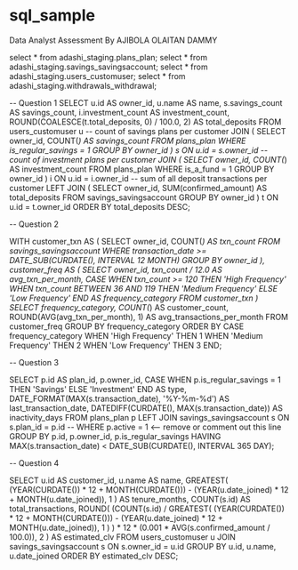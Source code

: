 # sql_sample
Data Analyst Assessment By AJIBOLA OLAITAN DAMMY 

select * from adashi_staging.plans_plan;
select * from adashi_staging.savings_savingsaccount;
select * from adashi_staging.users_customuser;
select * from adashi_staging.withdrawals_withdrawal;

-- Question 1 
SELECT
  u.id                     AS owner_id,
  u.name                   AS name,
  s.savings_count          AS savings_count,
  i.investment_count       AS investment_count,
  ROUND(COALESCE(t.total_deposits, 0) / 100.0, 2) AS total_deposits
FROM users_customuser u
  -- count of savings plans per customer
  JOIN (
    SELECT owner_id, COUNT(*) AS savings_count
    FROM plans_plan
    WHERE is_regular_savings = 1
    GROUP BY owner_id
  ) s ON u.id = s.owner_id
  -- count of investment plans per customer
  JOIN (
    SELECT owner_id, COUNT(*) AS investment_count
    FROM plans_plan
    WHERE is_a_fund = 1
    GROUP BY owner_id
  ) i ON u.id = i.owner_id
  -- sum of all deposit transactions per customer
  LEFT JOIN (
    SELECT owner_id, SUM(confirmed_amount) AS total_deposits
    FROM savings_savingsaccount
    GROUP BY owner_id
  ) t ON u.id = t.owner_id
ORDER BY total_deposits DESC;

-- Question 2 

WITH customer_txn AS (
  SELECT
    owner_id,
    COUNT(*) AS txn_count
  FROM savings_savingsaccount
  WHERE transaction_date >= DATE_SUB(CURDATE(), INTERVAL 12 MONTH)
  GROUP BY owner_id
),
customer_freq AS (
  SELECT
    owner_id,
    txn_count / 12.0 AS avg_txn_per_month,
    CASE
      WHEN txn_count >= 120 THEN 'High Frequency'
      WHEN txn_count BETWEEN 36 AND 119 THEN 'Medium Frequency'
      ELSE 'Low Frequency'
    END AS frequency_category
  FROM customer_txn
)
SELECT
  frequency_category,
  COUNT(*) AS customer_count,
  ROUND(AVG(avg_txn_per_month), 1) AS avg_transactions_per_month
FROM customer_freq
GROUP BY frequency_category
ORDER BY
  CASE frequency_category
    WHEN 'High Frequency' THEN 1
    WHEN 'Medium Frequency' THEN 2
    WHEN 'Low Frequency' THEN 3
  END;
  
  -- Question 3 
  
 SELECT
  p.id AS plan_id,
  p.owner_id,
  CASE
    WHEN p.is_regular_savings = 1 THEN 'Savings'
    ELSE 'Investment'
  END AS type,
  DATE_FORMAT(MAX(s.transaction_date), '%Y-%m-%d') AS last_transaction_date,
  DATEDIFF(CURDATE(), MAX(s.transaction_date)) AS inactivity_days
FROM plans_plan p
LEFT JOIN savings_savingsaccount s
  ON s.plan_id = p.id
-- WHERE p.active = 1   <-- remove or comment out this line
GROUP BY p.id, p.owner_id, p.is_regular_savings
HAVING MAX(s.transaction_date) < DATE_SUB(CURDATE(), INTERVAL 365 DAY);


  -- Question 4
  
SELECT
  u.id AS customer_id,
  u.name AS name,
  GREATEST(
    (YEAR(CURDATE()) * 12 + MONTH(CURDATE())) -
    (YEAR(u.date_joined) * 12 + MONTH(u.date_joined)),
    1
  ) AS tenure_months,
  COUNT(s.id) AS total_transactions,
  ROUND(
    (COUNT(s.id) / 
      GREATEST(
        (YEAR(CURDATE()) * 12 + MONTH(CURDATE())) -
        (YEAR(u.date_joined) * 12 + MONTH(u.date_joined)),
        1
      )
    ) * 12 * (0.001 * AVG(s.confirmed_amount / 100.0)),
    2
  ) AS estimated_clv
FROM users_customuser u
JOIN savings_savingsaccount s ON s.owner_id = u.id
GROUP BY u.id, u.name, u.date_joined
ORDER BY estimated_clv DESC;
